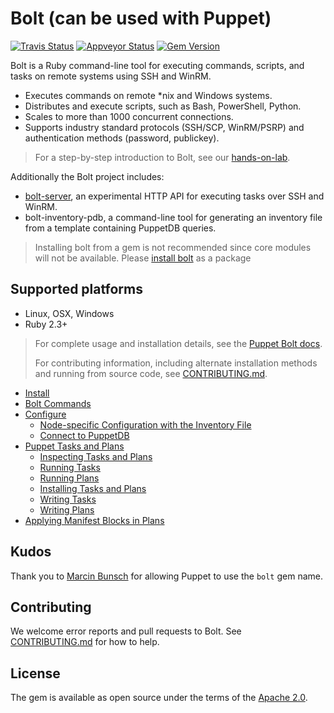 # Bolt (can be used with Puppet)

[![Travis Status](https://api.travis-ci.com/puppetlabs/bolt.svg?token=XsSSSxJhnBoKnL8JPVay&branch=master)](https://travis-ci.com/puppetlabs/bolt)
[![Appveyor Status](https://ci.appveyor.com/api/projects/status/m7dhiwxk455mkw2d/branch/master?svg=true)](https://ci.appveyor.com/project/puppetlabs/bolt/branch/master)
[![Gem Version](https://badge.fury.io/rb/bolt.svg)](https://badge.fury.io/rb/bolt)

Bolt is a Ruby command-line tool for executing commands, scripts, and tasks on remote systems using SSH and WinRM.

* Executes commands on remote *nix and Windows systems.
* Distributes and execute scripts, such as Bash, PowerShell, Python.
* Scales to more than 1000 concurrent connections.
* Supports industry standard protocols (SSH/SCP, WinRM/PSRP) and authentication methods (password, publickey).

> For a step-by-step introduction to Bolt, see our [hands-on-lab](https://github.com/puppetlabs/tasks-hands-on-lab).

Additionally the Bolt project includes:

* [bolt-server](developer-documentation/bolt-server.md), an experimental HTTP API for executing tasks over SSH and WinRM.
* bolt-inventory-pdb, a command-line tool for generating an inventory file from a template containing PuppetDB queries.

> Installing bolt from a gem is not recommended since core modules will not be available. Please [install bolt](https://puppet.com/docs/bolt/latest/bolt_installing.md) as a package

## Supported platforms

* Linux, OSX, Windows
* Ruby 2.3+

> For complete usage and installation details, see the [Puppet Bolt docs](https://puppet.com/docs/bolt).
>
> For contributing information, including alternate installation methods and running from source code, see [CONTRIBUTING.md](./CONTRIBUTING.md).

* [Install](https://puppet.com/docs/bolt/latest/bolt_installing.html)
* [Bolt Commands](https://puppet.com/docs/bolt/latest/bolt_command_reference.html)
* [Configure](https://puppet.com/docs/bolt/latest/configuring_bolt.html)
    * [Node-specific Configuration with the Inventory File](https://puppet.com/docs/bolt/latest/inventory_file.html)
    * [Connect to PuppetDB](https://puppet.com/docs/bolt/latest/bolt_connect_puppetdb.html)
* [Puppet Tasks and Plans](https://puppet.com/docs/bolt/latest/writing_tasks_and_plans.html)
    * [Inspecting Tasks and Plans](https://puppet.com/docs/bolt/latest/inspecting_tasks_and_plans.html)
    * [Running Tasks](https://puppet.com/docs/bolt/latest/bolt_running_tasks.html)
    * [Running Plans](https://puppet.com/docs/bolt/latest/bolt_running_plans.html)
    * [Installing Tasks and Plans](https://puppet.com/docs/bolt/latest/installing_tasks_from_the_forge.html)
    * [Writing Tasks](https://puppet.com/docs/bolt/latest/writing_tasks.html)
    * [Writing Plans](https://puppet.com/docs/bolt/latest/writing_plans.html)
* [Applying Manifest Blocks in Plans](https://puppet.com/docs/bolt/latest/applying_manifest_blocks.html)

## Kudos

Thank you to [Marcin Bunsch](https://github.com/marcinbunsch) for allowing Puppet to use the `bolt` gem name.

## Contributing

We welcome error reports and pull requests to Bolt. See
[CONTRIBUTING.md](./CONTRIBUTING.md) for how to help.

## License

The gem is available as open source under the terms of the [Apache 2.0](https://www.apache.org/licenses/LICENSE-2.0).

